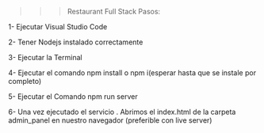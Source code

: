 >>> Restaurant Full Stack 
    Pasos:

1- Ejecutar Visual Studio Code 

2- Tener Nodejs instalado correctamente

3- Ejecutar la Terminal

4- Ejecutar el comando npm install  o npm i(esperar hasta que se instale por completo)

5- Ejecutar el Comando npm run server 

6- Una vez ejecutado el servicio . Abrimos el index.html de la carpeta admin_panel en nuestro navegador (preferible con live server)

